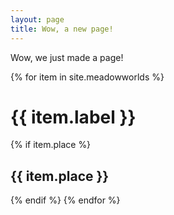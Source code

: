 ```yaml
---
layout: page
title: Wow, a new page!
---
```


Wow, we just made a page!

{% for item in site.meadowworlds %}
# {{ item.label }}
{% if item.place %}
## {{ item.place }}
{% endif %}
{% endfor %}
